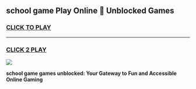 
## school game Play Online 👋 Unblocked Games
<h3>
<a href="https://news.freeplayer.one?title=school_game&ref=17GH">CLICK TO PLAY</a></h3>
<hr>

<h3>
<a href="https://news.freeplayer.one?title=school_game&ref=17GH">CLICK 2 PLAY</a>
  
</h3>

<a href="https://news.freeplayer.one?title=school_game&ref=17GH/"><img src="https://clearcache.store/games.png"></a>


**school game games unblocked: Your Gateway to Fun and Accessible Online Gaming**

